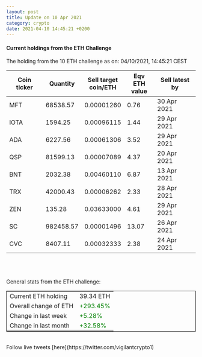 ```yaml
---
layout: post
title: Update on 10 Apr 2021
category: crypto
date: 2021-04-10 14:45:21 +0200
---
```

<!-- Global site tag (gtag.js) - Google Analytics -->
<script async src="https://www.googletagmanager.com/gtag/js?id=UA-103831149-5"></script>
<script>
  window.dataLayer = window.dataLayer || [];
  function gtag(){dataLayer.push(arguments);}
  gtag('js', new Date());

  gtag('config', 'UA-103831149-5');
</script>


#### Current holdings from the ETH Challenge

The holding from the 10 ETH challenge as on: 04/10/2021, 14:45:21 CEST

|Coin ticker|Quantity|Sell target<br>coin/ETH|Eqv ETH<br>value|Sell latest by|
|-----------|--------|-----------|-----------|--------------|
MFT|68538.57|  0.00001260|0.76|30 Apr 2021|
IOTA|1594.25|  0.00096115|1.44|29 Apr 2021|
ADA|6227.56|  0.00061306|3.52|29 Apr 2021|
QSP|81599.13|  0.00007089|4.37|20 Apr 2021|
BNT|2032.38|  0.00460110|6.87|13 Apr 2021|
TRX|42000.43|  0.00006262|2.33|28 Apr 2021|
ZEN|135.28|  0.03633000|4.61|29 Apr 2021|
SC|982458.57|  0.00001496|13.07|26 Apr 2021|
CVC|8407.11|  0.00032333|2.38|24 Apr 2021|

<br>
<br>
<br>
General stats from the ETH challenge:

<table style="border:1px solid black;margin-left:auto;margin-right:auto;">
	<tbody>
	<tr>
		<td>Current ETH holding</td>
		<td>     39.34 ETH</td>
	</tr>
	<tr>
		<td>Overall change of ETH</td>
		<td><font color="green">+293.45%</font></td>
	</tr>
	<tr>
		<td>Change in last week</td>
		<td><font color="green">+5.28%</font></td>
	</tr>
	<tr>
		<td>Change in last month</td>
		<td><font color="green">+32.58%</font></td>
	</tr>
	</tbody>
</table>

<br>
Follow live tweets [here](https://twitter.com/vigilantcrypto1)
<br>
<br>